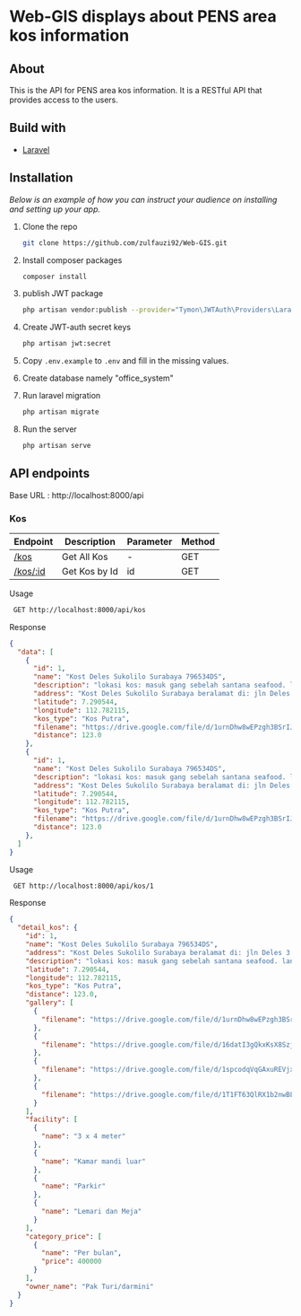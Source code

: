 # Web-GIS displays about PENS area kos information

## About

This is the API for PENS area kos information. It is a RESTful API that provides access to the users.

## Build with

* [Laravel](http://expressjs.com/)

## Installation

_Below is an example of how you can instruct your audience on installing and setting up your app._

1. Clone the repo

   ```sh
   git clone https://github.com/zulfauzi92/Web-GIS.git
   ```

2. Install composer packages

   ```sh
   composer install
   ```

3. publish JWT package

   ```sh
   php artisan vendor:publish --provider="Tymon\JWTAuth\Providers\LaravelServiceProvider"
   ```

4. Create JWT-auth secret keys

   ```sh
   php artisan jwt:secret
   ```

5. Copy `.env.example` to `.env` and fill in the missing values.

6. Create database namely "office_system"

7. Run laravel migration

   ```sh
   php artisan migrate
   ```

8. Run the server
    ```sh
    php artisan serve
    ```

## API endpoints
Base URL : http://localhost:8000/api

### Kos
| Endpoint | Description | Parameter | Method|
| ------ | ------ | ------ | ------ |
| [/kos](http://localhost:8000/kos) | Get All Kos | - | GET |
| [/kos/:id](http://localhost:8000/kos/1) | Get Kos by Id | id | GET |

Usage
```sh
 GET http://localhost:8000/api/kos
```
Response
```json
{
  "data": [
    {
      "id": 1,
      "name": "Kost Deles Sukolilo Surabaya 796534DS",
      "description": "lokasi kos: masuk gang sebelah santana seafood. lanjut cari gang mawar dan masuk ke timur. kemudian tanya kos milik H. Rouf almarhum. atau tanya                       tempas kos Pak Turi/darmini. Listrik: biaya perbulan sudah termasuk listrik standard. yaitu: untuk cas hp/laptop, kipas angin, lampu. alat masak                       listrik dikenakan biaya tambahan 40rb/bln Fasilitas: kamar mandi luar parkiran motor kasur lemari pakaian meja belajar",
      "address": "Kost Deles Sukolilo Surabaya beralamat di: jln Deles 3 gang mawar",
      "latitude": 7.290544,
      "longitude": 112.782115,
      "kos_type": "Kos Putra",
      "filename": "https://drive.google.com/file/d/1urnDhw8wEPzgh3BSrIJySpoVv65E30K0/view",
      "distance": 123.0
    }, 
    {
      "id": 1,
      "name": "Kost Deles Sukolilo Surabaya 796534DS",
      "description": "lokasi kos: masuk gang sebelah santana seafood. lanjut cari gang mawar dan masuk ke timur. kemudian tanya kos milik H. Rouf almarhum. atau tanya                       tempas kos Pak Turi/darmini. Listrik: biaya perbulan sudah termasuk listrik standard. yaitu: untuk cas hp/laptop, kipas angin, lampu. alat masak                       listrik dikenakan biaya tambahan 40rb/bln Fasilitas: kamar mandi luar parkiran motor kasur lemari pakaian meja belajar",
      "address": "Kost Deles Sukolilo Surabaya beralamat di: jln Deles 3 gang mawar",
      "latitude": 7.290544,
      "longitude": 112.782115,
      "kos_type": "Kos Putra",
      "filename": "https://drive.google.com/file/d/1urnDhw8wEPzgh3BSrIJySpoVv65E30K0/view",
      "distance": 123.0
    },
  ]
}
```

Usage
```sh
 GET http://localhost:8000/api/kos/1
```
Response
```json
{
  "detail_kos": {
    "id": 1,
    "name": "Kost Deles Sukolilo Surabaya 796534DS",
    "address": "Kost Deles Sukolilo Surabaya beralamat di: jln Deles 3 gang mawar",
    "description": "lokasi kos: masuk gang sebelah santana seafood. lanjut cari gang mawar dan masuk ke timur. kemudian tanya kos milik H. Rouf almarhum. atau tanya tempas kos Pak Turi/darmini. Listrik: biaya perbulan sudah termasuk listrik standard. yaitu: untuk cas hp/laptop, kipas angin, lampu. alat masak listrik dikenakan biaya tambahan 40rb/bln Fasilitas: kamar mandi luar parkiran motor kasur lemari pakaian meja belajar",
    "latitude": 7.290544,
    "longitude": 112.782115,
    "kos_type": "Kos Putra",
    "distance": 123.0,
    "gallery": [
      {
        "filename": "https://drive.google.com/file/d/1urnDhw8wEPzgh3BSrIJySpoVv65E30K0/view"
      },
      {
        "filename": "https://drive.google.com/file/d/16datI3gQkxKsX8SzjntB6oaeMH4rC7Bu/view"
      },
      {
        "filename": "https://drive.google.com/file/d/1spcodqVqGAxuREVjxpluFwXTmTuzuVeN/view"
      },
      {
        "filename": "https://drive.google.com/file/d/1T1FT63QlRX1b2nwBLKEPYH96ocbuLmsD/view"
      }
    ],
    "facility": [
      {
        "name": "3 x 4 meter"
      },
      {
        "name": "Kamar mandi luar"
      },
      {
        "name": "Parkir"
      },
      {
        "name": "Lemari dan Meja"
      }
    ],
    "category_price": [
      {
        "name": "Per bulan",
        "price": 400000
      }
    ],
    "owner_name": "Pak Turi/darmini"
  }
}
```



